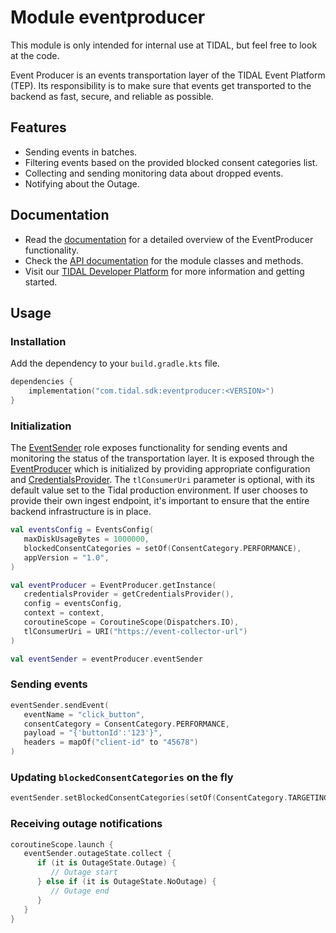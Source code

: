 # Module eventproducer

This module is only intended for internal use at TIDAL, but feel free to look at the code.

Event Producer is an events transportation layer of the TIDAL Event Platform (TEP). Its responsibility is to make sure that events get transported to the backend as fast, secure, and reliable as possible.

## Features
* Sending events in batches.
* Filtering events based on the provided blocked consent categories list.
* Collecting and sending monitoring data about dropped events.
* Notifying about the Outage.

## Documentation

* Read the [documentation](https://github.com/tidal-music/tidal-sdk/blob/main/EventProducer.md) for a detailed overview of the EventProducer functionality.
* Check the [API documentation](https://verbose-guide-z41gg88.pages.github.io/eventproducer/index.html) for the module classes and methods.
* Visit our [TIDAL Developer Platform](https://developer.tidal.com/) for more information and getting started. 

## Usage

### Installation

Add the dependency to your `build.gradle.kts` file.
```kotlin
dependencies {
    implementation("com.tidal.sdk:eventproducer:<VERSION>")
}
```

### Initialization

The [EventSender](https://github.com/tidal-music/tidal-sdk-android/blob/main/eventproducer/src/main/kotlin/com/tidal/sdk/eventproducer/EventSender.kt) role exposes functionality for sending events and monitoring the status of the transportation layer. It is exposed through the [EventProducer](https://github.com/tidal-music/tidal-sdk-android/blob/main/eventproducer/src/main/kotlin/com/tidal/sdk/eventproducer/EventProducer.kt) which is initialized by providing appropriate configuration and [CredentialsProvider](https://github.com/tidal-music/tidal-sdk-android/blob/main/auth/src/main/kotlin/com/tidal/sdk/auth/CredentialsProvider.kt). The `tlConsumerUri` parameter is optional, with its default value set to the Tidal production environment. If user chooses to provide their own ingest endpoint, it's important to ensure that the entire backend infrastructure is in place.

```kotlin
val eventsConfig = EventsConfig(
   maxDiskUsageBytes = 1000000,
   blockedConsentCategories = setOf(ConsentCategory.PERFORMANCE),
   appVersion = "1.0",
)

val eventProducer = EventProducer.getInstance(
   credentialsProvider = getCredentialsProvider(),
   config = eventsConfig,
   context = context,
   coroutineScope = CoroutineScope(Dispatchers.IO),
   tlConsumerUri = URI("https://event-collector-url")
)

val eventSender = eventProducer.eventSender
```   
### Sending events

```kotlin
eventSender.sendEvent(
   eventName = "click_button",
   consentCategory = ConsentCategory.PERFORMANCE,
   payload = "{'buttonId':'123'}",
   headers = mapOf("client-id" to "45678")
)
```  

### Updating `blockedConsentCategories` on the fly

```kotlin
eventSender.setBlockedConsentCategories(setOf(ConsentCategory.TARGETING))
```  

### Receiving outage notifications
```kotlin
coroutineScope.launch {
   eventSender.outageState.collect {
      if (it is OutageState.Outage) {
         // Outage start
      } else if (it is OutageState.NoOutage) {
         // Outage end
      }
   }
}
``` 
